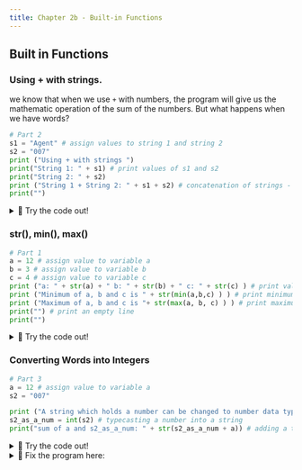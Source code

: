 ```yaml
---
title: Chapter 2b - Built-in Functions
---
```


## Built in Functions


### Using + with strings.
we know that when we use `+` with numbers, the program will give us the mathematic operation of the sum of the numbers. But what happens when we have words?
```python
# Part 2
s1 = "Agent" # assign values to string 1 and string 2
s2 = "007"
print ("Using + with strings ")
print("String 1: " + s1) # print values of s1 and s2
print("String 2: " + s2)    
print ("String 1 + String 2: " + s1 + s2) # concatenation of strings - Line 18
print("")
```
<details>
<summary>
🧪 Try the code out! 
</summary>
<iframe src="https://trinket.io/embed/python/5b75bb1c60" width="100%" height="600" frameborder="0" marginwidth="0" marginheight="0" allowfullscreen></iframe>

</details>





### str(), min(), max()

```python
# Part 1
a = 12 # assign value to variable a
b = 3 # assign value to variable b
c = 4 # assign value to variable c
print ("a: " + str(a) + " b: " + str(b) + " c: " + str(c) ) # print values for a, b and c  
print ("Minimum of a, b and c is " + str(min(a,b,c) ) ) # print minimum value among a, b and c  # Line 8
print ("Maximum of a, b and c is "+ str(max(a, b, c) ) ) # print maximum value among a, b and c  # Line 9
print("") # print an empty line
print("")

```
<details>
<summary>
🧪 Try the code out! 
</summary>
<iframe src="https://trinket.io/embed/python/9586bbd5f7" width="100%" height="600" frameborder="0" marginwidth="0" marginheight="0" allowfullscreen></iframe>

</details>






### Converting Words into Integers

```python
# Part 3
a = 12 # assign value to variable a
s2 = "007"

print ("A string which holds a number can be changed to number data type like this:")
s2_as_a_num = int(s2) # typecasting a number into a string
print("sum of a and s2_as_a_num: " + str(s2_as_a_num + a)) # adding a typecasted number with another

```
<details>
<summary>
🧪 Try the code out! 
</summary>
<iframe src="https://trinket.io/embed/python/5a5326f60a" width="100%" height="600" frameborder="0" marginwidth="0" marginheight="0" allowfullscreen></iframe>

</details>



<details>
<summary>
 🔨 Fix the program here:
</summary>
<iframe src="https://trinket.io/embed/python/d03bc0e07a" width="100%" height="600" frameborder="0" marginwidth="0" marginheight="0" allowfullscreen></iframe>

</details>

